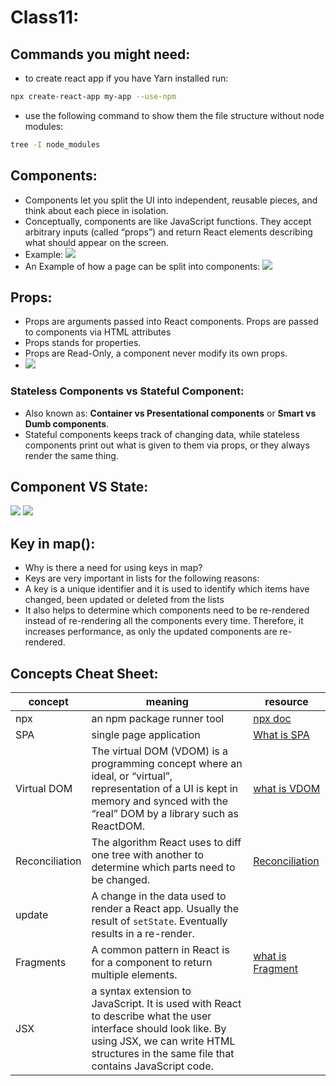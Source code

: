 # Class11:

## Commands you might need:

* to create react app if you have Yarn installed run:
```bash
npx create-react-app my-app --use-npm
```
* use the following command to show them the file structure without node modules:
```bash
tree -I node_modules
```


## Components:
* Components let you split the UI into independent, reusable pieces, and think about each piece in isolation. 
* Conceptually, components are like JavaScript functions. They accept arbitrary inputs (called “props”) and return React elements describing what should appear on the screen.
* Example: ![](https://static.javatpoint.com/tutorial/reactjs/images/reactjs-components.png)
* An Example of how a page can be split into components:
![](https://blog.logrocket.com/wp-content/uploads/2021/05/basic-react-component-tree.png)

## Props:
* Props are arguments passed into React components. Props are passed to components via HTML attributes
* Props stands for properties.
* Props are Read-Only, a component never modify its own props.
* ![](https://scriptverse.academy/img/tutorials/reactjs-components-props.png)

### Stateless Components vs Stateful Component:
* Also known as: **Container vs Presentational components** or **Smart vs Dumb components**.
*  Stateful components keeps track of changing data, while stateless components print out what is given to them via props, or they always render the same thing.

## Component VS State:
![](https://miro.medium.com/max/1838/1*gJHmiQDd61_hRG23Nk8-VA.png)
![](https://www.techdiagonal.com/wp-content/uploads/2019/09/react-props-blog-image-design-2.jpg)


## Key in map():
*  Why is there a need for using keys in map?
* Keys are very important in lists for the following reasons:
* A key is a unique identifier and it is used to identify which items have changed, been updated or deleted from the lists
* It also helps to determine which components need to be re-rendered instead of re-rendering all the components every time. Therefore, it increases performance, as only the updated components are re-rendered.

## Concepts Cheat Sheet:
| concept        | meaning                                                                                                                                                                              | resource                                                                                    |
| -------------- | ------------------------------------------------------------------------------------------------------------------------------------------------------------------------------------ | ------------------------------------------------------------------------------------------- |
| npx            | an npm package runner tool                                                                                                                                                           | [npx doc](https://medium.com/@maybekatz/introducing-npx-an-npm-package-runner-55f7d4bd282b) |
| SPA            | single page application                                                                                                                                                              | [What is SPA](https://reactjs.org/docs/glossary.html#single-page-application)               |
| Virtual DOM    | The virtual DOM (VDOM) is a programming concept where an ideal, or “virtual”, representation of a UI is kept in memory and synced with the “real” DOM by a library such as ReactDOM. | [what is VDOM](https://reactjs.org/docs/faq-internals.html)                                 |
| Reconciliation | The algorithm React uses to diff one tree with another to determine which parts need to be changed.                                                                                  | [Reconciliation](https://reactjs.org/docs/reconciliation.html)                              |
| update         | A change in the data used to render a React app. Usually the result of `setState`. Eventually results in a re-render.                                                                |
| Fragments | A common pattern in React is for a component to return multiple elements. | [what is Fragment](https://reactjs.org/docs/fragments.html) | 
|JSX| a syntax extension to JavaScript. It is used with React to describe what the user interface should look like. By using JSX, we can write HTML structures in the same file that contains JavaScript code.|